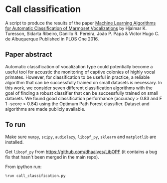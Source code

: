 # Call classification

A script to produce the results of the paper
[Machine Learning Algorithms for Automatic Classification of Marmoset Vocalizations](http://journals.plos.org/plosone/article?id=10.1371/journal.pone.0163041)
by Hjalmar K. Turesson, Sidarta Ribeiro, Danillo R. Pereira, João P. Papa & Victor Hugo C. de Albuquerque
Published in PLOS One 2016.

## Paper abstract
Automatic classification of vocalization type could potentially become a useful tool for acoustic the monitoring of captive colonies of highly vocal primates. However, for classification to be useful in practice, a reliable algorithm that can be successfully trained on small datasets is necessary. In this work, we consider seven different classification algorithms with the goal of finding a robust classifier that can be successfully trained on small datasets. We found good classification performance (accuracy > 0.83 and F 1 -score > 0.84) using the Optimum Path Forest classifier. Dataset and algorithms are made publicly available.

## To run
Make sure ```numpy```, ```scipy```, ```audiolazy```, ```libopf_py```, ```sklearn``` and ```matplotlib``` are installed.

Get ```libopf_py``` from https://github.com/dhaalves/LibOPF (it contains a bug fix that hasn't been merged in the main repo).

From ipython run:
```python
%run call_classification.py
```

